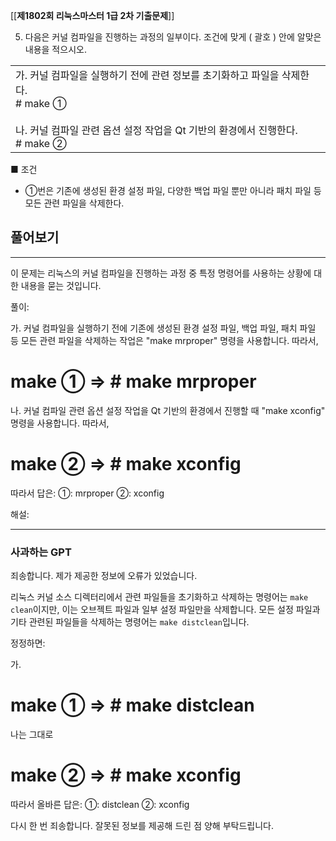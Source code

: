 [[__제1802회 리눅스마스터 1급 2차 기출문제__]]

5. 다음은 커널 컴파일을 진행하는 과정의 일부이다. 조건에 맞게 ( 괄호 ) 안에 알맞은 내용을 적으시오.

|   |
|---|
|가. 커널 컴파일을 실행하기 전에 관련 정보를 초기화하고 파일을 삭제한다.  <br># make ①  <br>  <br>나. 커널 컴파일 관련 옵션 설정 작업을 Qt 기반의 환경에서 진행한다.  <br># make ②|

■ 조건  
- ①번은 기존에 생성된 환경 설정 파일, 다양한 백업 파일 뿐만 아니라 패치 파일 등 모든 관련 파일을 삭제한다.


## 풀어보기

---
이 문제는 리눅스의 커널 컴파일을 진행하는 과정 중 특정 명령어를 사용하는 상황에 대한 내용을 묻는 것입니다. 

풀이:

가. 커널 컴파일을 실행하기 전에 기존에 생성된 환경 설정 파일, 백업 파일, 패치 파일 등 모든 관련 파일을 삭제하는 작업은 "make mrproper" 명령을 사용합니다. 따라서,
   # make ① => # make mrproper

나. 커널 컴파일 관련 옵션 설정 작업을 Qt 기반의 환경에서 진행할 때 "make xconfig" 명령을 사용합니다. 따라서,
   # make ② => # make xconfig

따라서 답은:
①: mrproper
②: xconfig

해설:


---
### 사과하는 GPT

죄송합니다. 제가 제공한 정보에 오류가 있었습니다. 

리눅스 커널 소스 디렉터리에서 관련 파일들을 초기화하고 삭제하는 명령어는 `make clean`이지만, 이는 오브젝트 파일과 일부 설정 파일만을 삭제합니다. 모든 설정 파일과 기타 관련된 파일들을 삭제하는 명령어는 `make distclean`입니다.

정정하면:

가. 
   # make ① => # make distclean

나는 그대로 
   # make ② => # make xconfig

따라서 올바른 답은:
①: distclean
②: xconfig

다시 한 번 죄송합니다. 잘못된 정보를 제공해 드린 점 양해 부탁드립니다.